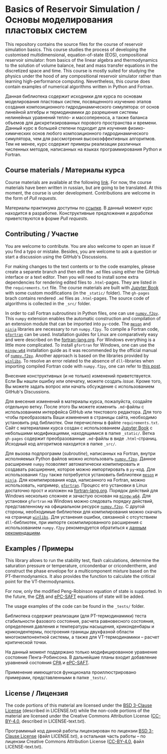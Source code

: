 # Basics of Reservoir Simulation / Основы моделирования пластовых систем

This repository contains the source files for the course of reservoir simulation basics. This course studies the process of developing the customised multidimensional, equation-of-state (EOS), compositional reservoir simulator: from basics of the linear algebra and thermodynamics to the solution of volume balance, heat and mass transfer equations in the discretized space and time. This course is mostly suited for studying the physics under the hood of any compositional reservoir simulator rather than learning high-performance computing. Nevertheless, this course does contain examples of numerical algorithms written in Python and Fortran.

Данная библиотека содержит исходники для курса по основам моделирования пластовых систем, посвященного изучению этапов создания композиционного гидродинамического симулятора: от основ линейной алгебры и термодинамики до разрешения системы нелинейных уравнений тепло- и массопереноса, а также баланса объемов для дискретизированных порового пространства и времени. Данный курс в большей степени подходит для изучения физико-химических основ любого композиционного гидродинамического симулятора, чем для рассмотрения высокоэффективных алгоритмов. Тем не менее, курс содержит примеры реализации различных численных методов, написанных на языках программирования Python и Fortran.

## Course materials / Материалы курса

Course materials are available at the following [link](https://danielskorov.github.io/ReservoirSimulation/). For now, the course materials have been written in russian, but are going to be translated. At this moment, the course is under development. Contributions are welcome in the form of *Pull requests*.

Материалы практикума доступны по [ссылке](https://danielskorov.github.io/ReservoirSimulation/). В данный момент курс находится в разработке. Конструктивные предложения и доработки приветствуются в форме *Pull requests*.

## Contributing / Участие

You are welcome to contribute. You are also welcome to open an issue if you find a typo or mistake. Besides, you are welcome to ask a question or start a discussion using the GitHub's Discussions.

For making changes to the text contents or to the code examples, please create a separete branch and then edit the `.md` files using either the GitHub interface or a text editor. Then you will need to install some extra dependencies for rendering edited files to `.html`-pages. They are listed in the `requirements.txt` file. The course materials are built with [Jupyter Book](https://github.com/jupyter-book/jupyter-book) with some custom modifications (in the `_static/` folder). The `gh-pages` brach contains rendered `.md` files as `.html`-pages. The source code of algorithms is collected in the `_src/` folder.

In order to call Fortran *subroutines* in Python files, one can use [`numpy.f2py`](https://numpy.org/doc/stable/f2py/). This `numpy` extension enables the automatic construction and compilation of an extension module that can be imported into `py`-code. The [`meson`](https://github.com/mesonbuild/meson) and [`ninja`](https://github.com/ninja-build/ninja) libraries are necessary to run `numpy.f2py`. To compile a Fortran code, [`gfortran`](https://gcc.gnu.org/fortran/) can be used. Installation guides for Linux are comparatively easy and were described on the [fortran-lang.org](https://fortran-lang.org/ru/learn/os_setup/install_gfortran/#linux). For Windows everything is a little more complicated. To install `gfortran` for Windows, one can use the [`mingw-w64`](https://www.mingw-w64.org/) installation guide as it was recommended by the official manual of [`numpy.f2py`](https://numpy.org/devdocs/f2py/windows/index.html). Another approach is based on the libraries provided by [`winlibs`](https://www.winlibs.com/). To resolve an error related to the absence of `dll`-libraries when importing compiled Fortran code with `numpy.f2py`, one can refer to [this post](https://github.com/numpy/numpy/issues/28151#issuecomment-2720506610).

Внесение конструктивных (и не только) изменений приветствуется. Если Вы нашли ошибку или опечатку, можете создать *issue*. Кроме того, Вы можете задать вопрос или начать обсуждение с использованием GitHub's Discussions.

Для внесения изменений в материалы курса, пожалуйста, создайте отдельную ветку. После этого Вы можете изменить `.md`-файлы с использованием интерфейса GitHub или текстового редактора. Для того чтобы преобразовать Ваши изменения в страницы сайта, необходимо установить ряд библиотек. Они перечислены в файле `requirements.txt`. Сайт с материалами курса создан с использованием [Jupyter Book](https://github.com/jupyter-book/jupyter-book) с небольшими модификациями, находящимися в папке `_static/`. Ветка `gh-pages` содержит преобразованные `.md`-файлы в виде `.html`-страниц. Исходный код алгоритмов находится в папке `_src/`.

Для вызова подпрограмм (*subroutine*), написанных на Fortran, внутри исполняемых Python файлов можно использовать [`numpy.f2py`](https://numpy.org/doc/stable/f2py/). Данное расширение `numpy` позволяет автоматически компилировать и создавать расширение, которое можно импортировать в `py`-код. Для использования `f2py` также потребуется установить библиотеки [`meson`](https://github.com/mesonbuild/meson) и [`ninja`](https://github.com/ninja-build/ninja). Для компилирования кода, написанного на Fortran, можно использовать, например, [`gfortran`](https://gcc.gnu.org/fortran/). Процесс его установки в Linux достаточно прост и изложен на [fortran-lang.org](https://fortran-lang.org/ru/learn/os_setup/install_gfortran/#linux). Порядок действий для Windows несколько сложнее и зачастую основан на [`mingw-w64`](https://www.mingw-w64.org/). Для установки `gfortran` на Windows можно следовать порядку действий, представленному на официальном ресурсе [`numpy.f2py`](https://numpy.org/devdocs/f2py/windows/index.html). С другой стороны, необходимые библиотеки для компилирования можно скачать на странице [`winlibs`](https://www.winlibs.com/). Для устанения ошибки, связанной с отсутствием `dll`-библиотек, при импорте скомпилированного расширения с использованием `numpy.f2py` рекомендуется обратиться к [данным рекомендациям](https://github.com/numpy/numpy/issues/28151#issuecomment-2720506610).

## Examples / Примеры

This library allows to run the stability test, flash calculations, determine the saturation pressure or temperature, cricondenbar or cricondentherm, and construct the phase envelope for a multicomponent mixture based on the PT-thermodynamics. It also provides the function to calculate the critical point for the VT-thermodynamics.

For now, only the modified Peng-Robinson equation of state is supported. In the future, the [CPA](https://doi.org/10.1021/ie9600203) and [ePC-SAFT](https://doi.org/10.1016/j.fluid.2021.112967) equations of state will be added.

The usage examples of the code can be found in the `_tests/` folder.

Библиотека содержит реализации (для PT-термодинамики) теста стабильности фазового состояния, расчета равновесного состояния, определения давления и температуры насыщения, криконденбары и крикондентермы, построения границы двухфазной области многокомпонентной системы, а также для VT-термодинамики – расчет критической точки.

На данный момент поддержано только модифицированное уравнение состояние Пенга-Робинсона. В дальнейшие планы входит добавление уравнений состояния [CPA](https://doi.org/10.1021/ie9600203) и [ePC-SAFT](https://doi.org/10.1016/j.fluid.2021.112967).

Применение имеющегося функционала проиллюстрировано примерами, представленными в папке `_tests/`.

## License / Лицензия

The code portions of this material are licensed under the [BSD 3-Clause License](https://github.com/DanielSkorov/ReservoirSimulation/blob/main/LICENSE.txt) (described in LICENSE.txt) while the non-code portions of the material are licensed under the Creative Commons Attribution License ([CC-BY-4.0](https://github.com/DanielSkorov/ReservoirSimulation/blob/main/LICENSE-text.txt), described in LICENSE-text.txt).

Программный код данной работы лицензирован по лицензии [BSD 3-Clause License](https://github.com/DanielSkorov/ReservoirSimulation/blob/main/LICENSE.txt) (файл LICENSE.txt), а остальная часть работы – по лицензии Creative Commons Attribution License ([CC-BY-4.0](https://github.com/DanielSkorov/ReservoirSimulation/blob/main/LICENSE-text.txt), файл LICENSE-text.txt).
